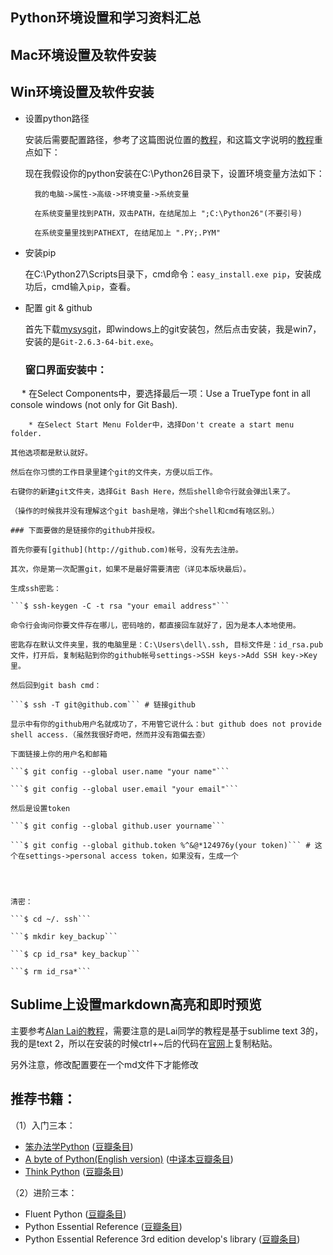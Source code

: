 ## Python环境设置和学习资料汇总


## Mac环境设置及软件安装



## Win环境设置及软件安装

* 设置python路径

	安装后需要配置路径，参考了这篇图说位置的[教程](http://jingyan.baidu.com/article/d5a880eb6aca7213f047cc6c.html)，和这篇文字说明的[教程](http://blog.sina.com.cn/s/blog_63597aa50100iycp.html)重点如下：

	现在我假设你的python安装在C:\Python26目录下，设置环境变量方法如下：
    
    	我的电脑->属性->高级->环境变量->系统变量
    
    	在系统变量里找到PATH，双击PATH，在结尾加上 ";C:\Python26"(不要引号)
    
    	在系统变量里找到PATHEXT, 在结尾加上 ".PY;.PYM" 


* 安装pip


	在C:\Python27\Scripts目录下，cmd命令：```easy_install.exe pip```，安装成功后，cmd输入```pip```，查看。


* 配置 git & github

	首先下载[mysysgit](https://git-for-windows.github.io/)，即windows上的git安装包，然后点击安装，我是win7，安装的是```Git-2.6.3-64-bit.exe```。

	### 窗口界面安装中：
　
		* 在Select Components中，要选择最后一项：Use a TrueType font in all console windows (not only for Git Bash).

		* 在Select Start Menu Folder中，选择Don't create a start menu folder. 

	其他选项都是默认就好。

	然后在你习惯的工作目录里建个git的文件夹，方便以后工作。

	右键你的新建git文件夹，选择Git Bash Here，然后shell命令行就会弹出l来了。

	（操作的时候我并没有理解这个git bash是啥，弹出个shell和cmd有啥区别。）

	### 下面要做的是链接你的github并授权。

	首先你要有[github](http://github.com)帐号，没有先去注册。

	其次，你是第一次配置git，如果不是最好需要清密（详见本版块最后）。

	生成ssh密匙：

	```$ ssh-keygen -C -t rsa "your email address"```

	命令行会询问你要文件存在哪儿，密码啥的，都直接回车就好了，因为是本人本地使用。

	密匙存在默认文件夹里，我的电脑里是：C:\Users\dell\.ssh, 目标文件是：id_rsa.pub文件，打开后，复制粘贴到你的github帐号settings->SSH keys->Add SSH key->Key里。

	然后回到git bash cmd：

	```$ ssh -T git@github.com``` # 链接github

	显示中有你的github用户名就成功了，不用管它说什么：but github does not provide shell access.（虽然我很好奇吧，然而并没有跑偏去查）

	下面链接上你的用户名和邮箱

	```$ git config --global user.name "your name"```
	
	```$ git config --global user.email "your email"```

	然后是设置token

	```$ git config --global github.user yourname```
	
	```$ git config --global github.token %^&@*124976y(your token)``` # 这个在settings->personal access token，如果没有，生成一个




	清密：

	```$ cd ~/. ssh```

	```$ mkdir key_backup```

	```$ cp id_rsa* key_backup```

	```$ rm id_rsa*```


## Sublime上设置markdown高亮和即时预览

主要参考[Alan Lai的教程](https://wzzlj.gitbooks.io/wzzljomooc2py/content/Begin/peizhi_sublime_markdown.html)，需要注意的是Lai同学的教程是基于sublime text 3的，我的是text 2，所以在安装的时候ctrl+~后的代码在[官网](https://packagecontrol.io/installation#st2)上复制粘贴。

另外注意，修改配置要在一个md文件下才能修改



## 推荐书籍：

（1）入门三本： 

* [笨办法学Python]() ([豆瓣条目](http://book.douban.com/subject/26264642/))
* [A byte of Python(English version)](http://www.swaroopch.com/notes/python/) ([中译本豆瓣条目](http://book.douban.com/subject/5948760/))
* [Think Python](http://www.greenteapress.com/thinkpython/thinkpython.pdf) ([豆瓣条目](http://book.douban.com/subject/10779534/))

（2）进阶三本：
* Fluent Python ([豆瓣条目](http://book.douban.com/subject/26278021/))
* Python Essential Reference ([豆瓣条目](http://book.douban.com/subject/3273420/))
* Python Essential Reference 3rd edition develop's library ([豆瓣条目](http://book.douban.com/subject/1758560/))